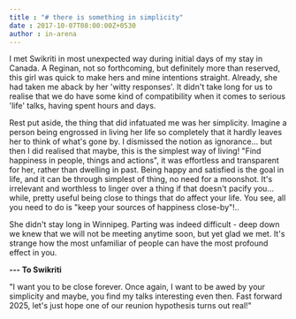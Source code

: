 ```yaml
---
title : "# there is something in simplicity"
date : 2017-10-07T08:00:00Z+0530
author : in-arena
---
```


I met Swikriti in most unexpected way during initial days of my stay in Canada. A Reginan, not so forthcoming, but definitely more than reserved, this girl was quick to make hers and mine intentions straight. Already, she had taken me aback by her 'witty responses'. It didn't take long for us to realise that we do have some kind of compatibility when it comes to serious 'life' talks, having spent hours and days.

Rest put aside, the thing that did infatuated me was her simplicity. Imagine a person being engrossed in living her life so completely that it hardly leaves her to think of what's gone by. I dismissed the notion as ignorance... but then I did realised that maybe, this is the simplest way of living! "Find happiness in people, things and actions", it was effortless and transparent for her, rather than dwelling in past. Being happy and satisfied is the goal in life, and it can be through simplest of thing, no need for a moonshot. It's irrelevant and worthless to linger over a thing if that doesn't pacify you... while, pretty useful being close to things that do affect your life. You see, all you need to do is "keep your sources of happiness close-by"!.. 

She didn't stay long in Winnipeg. Parting was indeed difficult - deep down we knew that we will not be meeting anytime soon, but yet glad we met. It's strange how the most unfamiliar of people can have the most profound effect in you.

**--- To Swikriti**

"I want you to be close forever. Once again, I want to be awed by your simplicity and maybe, you find my talks interesting even then. Fast forward 2025, let's just hope one of our reunion hypothesis turns out real!"